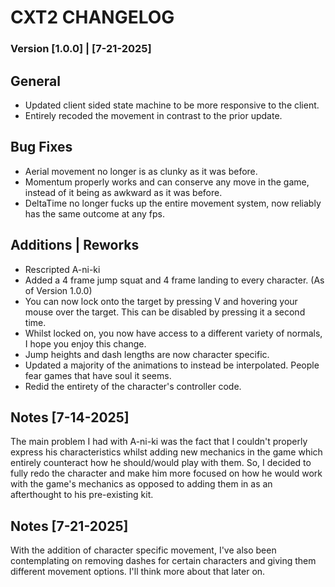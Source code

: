 # CXT2 CHANGELOG

### Version [1.0.0] | [7-21-2025]

## General 
- Updated client sided state machine to be more responsive to the client.
- Entirely recoded the movement in contrast to the prior update.

 ## Bug Fixes
- Aerial movement no longer is as clunky as it was before. 
- Momentum properly works and can conserve any move in the game, instead of it being as awkward as it was before.
- DeltaTime no longer fucks up the entire movement system, now reliably has the same outcome at any fps.

## Additions | Reworks
- Rescripted A-ni-ki
- Added a 4 frame jump squat and 4 frame landing to every character. (As of Version 1.0.0)
- You can now lock onto the target by pressing V and hovering your mouse over the target. This can be disabled by pressing it a second time.
- Whilst locked on, you now have access to a different variety of normals, I hope you enjoy this change.
- Jump heights and dash lengths are now character specific.
- Updated a majority of the animations to instead be interpolated. People fear games that have soul it seems.
- Redid the entirety of the character's controller code.

## Notes [7-14-2025]
The main problem I had with A-ni-ki was the fact that I couldn't properly express his characteristics whilst adding new mechanics in the game which entirely counteract how he should/would play with them. So, I decided to fully redo the character and make him more focused on how he would work with the game's mechanics as opposed to adding them in as an afterthought to his pre-existing kit.

## Notes [7-21-2025]
With the addition of character specific movement, I've also been contemplating on removing dashes for certain characters and giving them different movement options. I'll think more about that later on.
